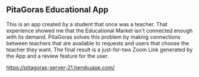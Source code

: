 ## PitaGoras Educational App
<p>This is an app created by a student that once was a teacher. That experience showed me that the Educational Market isn't connected enough with its demand. PitaGoras solves this problem by making connections between teachers that are available to requests and users that choose the teacher they want. The final result is a just-for-two Zoom Link generated by the App and a review feature for the user.
  
https://pitagoras-server-21.herokuapp.com/
